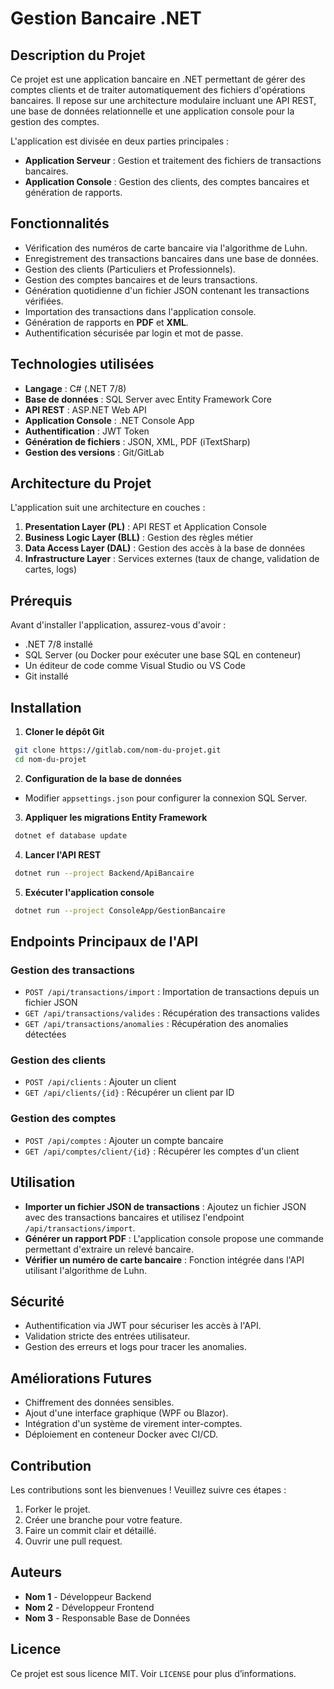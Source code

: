 # Gestion Bancaire .NET

## Description du Projet
Ce projet est une application bancaire en .NET permettant de gérer des comptes clients et de traiter automatiquement des fichiers d'opérations bancaires. Il repose sur une architecture modulaire incluant une API REST, une base de données relationnelle et une application console pour la gestion des comptes.

L'application est divisée en deux parties principales :
- **Application Serveur** : Gestion et traitement des fichiers de transactions bancaires.
- **Application Console** : Gestion des clients, des comptes bancaires et génération de rapports.

## Fonctionnalités
- Vérification des numéros de carte bancaire via l'algorithme de Luhn.
- Enregistrement des transactions bancaires dans une base de données.
- Gestion des clients (Particuliers et Professionnels).
- Gestion des comptes bancaires et de leurs transactions.
- Génération quotidienne d'un fichier JSON contenant les transactions vérifiées.
- Importation des transactions dans l'application console.
- Génération de rapports en **PDF** et **XML**.
- Authentification sécurisée par login et mot de passe.

## Technologies utilisées
- **Langage** : C# (.NET 7/8)
- **Base de données** : SQL Server avec Entity Framework Core
- **API REST** : ASP.NET Web API
- **Application Console** : .NET Console App
- **Authentification** : JWT Token
- **Génération de fichiers** : JSON, XML, PDF (iTextSharp)
- **Gestion des versions** : Git/GitLab

## Architecture du Projet
L'application suit une architecture en couches :
1. **Presentation Layer (PL)** : API REST et Application Console
2. **Business Logic Layer (BLL)** : Gestion des règles métier
3. **Data Access Layer (DAL)** : Gestion des accès à la base de données
4. **Infrastructure Layer** : Services externes (taux de change, validation de cartes, logs)

## Prérequis
Avant d'installer l'application, assurez-vous d'avoir :
- .NET 7/8 installé
- SQL Server (ou Docker pour exécuter une base SQL en conteneur)
- Un éditeur de code comme Visual Studio ou VS Code
- Git installé

## Installation
1. **Cloner le dépôt Git**
```bash
 git clone https://gitlab.com/nom-du-projet.git
 cd nom-du-projet
```

2. **Configuration de la base de données**
- Modifier `appsettings.json` pour configurer la connexion SQL Server.

3. **Appliquer les migrations Entity Framework**
```bash
 dotnet ef database update
```

4. **Lancer l'API REST**
```bash
 dotnet run --project Backend/ApiBancaire
```

5. **Exécuter l'application console**
```bash
 dotnet run --project ConsoleApp/GestionBancaire
```

## Endpoints Principaux de l'API
### Gestion des transactions
- `POST /api/transactions/import` : Importation de transactions depuis un fichier JSON
- `GET /api/transactions/valides` : Récupération des transactions valides
- `GET /api/transactions/anomalies` : Récupération des anomalies détectées

### Gestion des clients
- `POST /api/clients` : Ajouter un client
- `GET /api/clients/{id}` : Récupérer un client par ID

### Gestion des comptes
- `POST /api/comptes` : Ajouter un compte bancaire
- `GET /api/comptes/client/{id}` : Récupérer les comptes d'un client

## Utilisation
- **Importer un fichier JSON de transactions** : Ajoutez un fichier JSON avec des transactions bancaires et utilisez l'endpoint `/api/transactions/import`.
- **Générer un rapport PDF** : L'application console propose une commande permettant d'extraire un relevé bancaire.
- **Vérifier un numéro de carte bancaire** : Fonction intégrée dans l'API utilisant l'algorithme de Luhn.

## Sécurité
- Authentification via JWT pour sécuriser les accès à l'API.
- Validation stricte des entrées utilisateur.
- Gestion des erreurs et logs pour tracer les anomalies.

## Améliorations Futures
- Chiffrement des données sensibles.
- Ajout d'une interface graphique (WPF ou Blazor).
- Intégration d'un système de virement inter-comptes.
- Déploiement en conteneur Docker avec CI/CD.

## Contribution
Les contributions sont les bienvenues ! Veuillez suivre ces étapes :
1. Forker le projet.
2. Créer une branche pour votre feature.
3. Faire un commit clair et détaillé.
4. Ouvrir une pull request.

## Auteurs
- **Nom 1** - Développeur Backend
- **Nom 2** - Développeur Frontend
- **Nom 3** - Responsable Base de Données

## Licence
Ce projet est sous licence MIT. Voir `LICENSE` pour plus d’informations.

